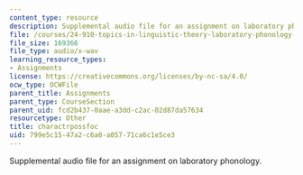```yaml
---
content_type: resource
description: Supplemental audio file for an assignment on laboratory phonology.
file: /courses/24-910-topics-in-linguistic-theory-laboratory-phonology-spring-2007/799e5c1547a2c6a0a05771ca6c1e5ce3_charactrpossfoc.wav
file_size: 169366
file_type: audio/x-wav
learning_resource_types:
- Assignments
license: https://creativecommons.org/licenses/by-nc-sa/4.0/
ocw_type: OCWFile
parent_title: Assignments
parent_type: CourseSection
parent_uid: fcd2b437-0aae-a3dd-c2ac-02d87da57634
resourcetype: Other
title: charactrpossfoc
uid: 799e5c15-47a2-c6a0-a057-71ca6c1e5ce3
---
```

Supplemental audio file for an assignment on laboratory phonology.